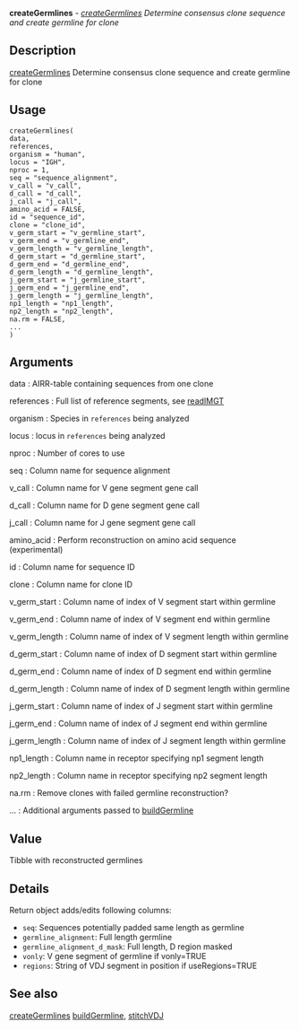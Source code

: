 **createGermlines** - *[createGermlines](createGermlines.md) Determine consensus clone sequence and create germline for clone*

Description
--------------------

[createGermlines](createGermlines.md) Determine consensus clone sequence and create germline for clone


Usage
--------------------
```
createGermlines(
data,
references,
organism = "human",
locus = "IGH",
nproc = 1,
seq = "sequence_alignment",
v_call = "v_call",
d_call = "d_call",
j_call = "j_call",
amino_acid = FALSE,
id = "sequence_id",
clone = "clone_id",
v_germ_start = "v_germline_start",
v_germ_end = "v_germline_end",
v_germ_length = "v_germline_length",
d_germ_start = "d_germline_start",
d_germ_end = "d_germline_end",
d_germ_length = "d_germline_length",
j_germ_start = "j_germline_start",
j_germ_end = "j_germline_end",
j_germ_length = "j_germline_length",
np1_length = "np1_length",
np2_length = "np2_length",
na.rm = FALSE,
...
)
```

Arguments
-------------------

data
:   AIRR-table containing sequences from one clone

references
:   Full list of reference segments, see [readIMGT](readIMGT.md)

organism
:   Species in `references` being analyzed

locus
:   locus in `references` being analyzed

nproc
:   Number of cores to use

seq
:   Column name for sequence alignment

v_call
:   Column name for V gene segment gene call

d_call
:   Column name for D gene segment gene call

j_call
:   Column name for J gene segment gene call

amino_acid
:   Perform reconstruction on amino acid sequence (experimental)

id
:   Column name for sequence ID

clone
:   Column name for clone ID

v_germ_start
:   Column name of index of V segment start within germline

v_germ_end
:   Column name of index of V segment end within germline

v_germ_length
:   Column name of index of V segment length within germline

d_germ_start
:   Column name of index of D segment start within germline

d_germ_end
:   Column name of index of D segment end within germline

d_germ_length
:   Column name of index of D segment length within germline

j_germ_start
:   Column name of index of J segment start within germline

j_germ_end
:   Column name of index of J segment end within germline

j_germ_length
:   Column name of index of J segment length within germline

np1_length
:   Column name in receptor specifying np1 segment length

np2_length
:   Column name in receptor specifying np2 segment length

na.rm
:   Remove clones with failed germline reconstruction?

...
:   Additional arguments passed to [buildGermline](buildGermline.md)




Value
-------------------

Tibble with reconstructed germlines


Details
-------------------

Return object adds/edits following columns:

+ `seq`:  Sequences potentially padded  same length as germline
+ `germline_alignment`: Full length germline
+ `germline_alignment_d_mask`: Full length, D region masked
+ `vonly`:   V gene segment of germline if vonly=TRUE
+ `regions`: String of VDJ segment in position if useRegions=TRUE





See also
-------------------

[createGermlines](createGermlines.md) [buildGermline](buildGermline.md), [stitchVDJ](stitchVDJ.md)






